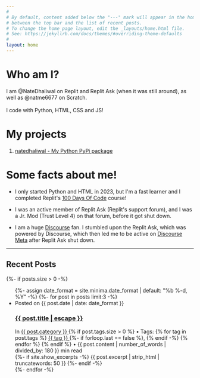 ```yaml
---
#
# By default, content added below the "---" mark will appear in the home page
# between the top bar and the list of recent posts.
# To change the home page layout, edit the _layouts/home.html file.
# See: https://jekyllrb.com/docs/themes/#overriding-theme-defaults
#
layout: home
---
```


# Who am I?

I am @NateDhaliwal on Replit and Replit Ask (when it was still around), as well as @natme6677 on Scratch.
<br><br>
I code with Python, HTML, CSS and JS!

# My projects
1. [natedhaliwal - My Python PyPi package](https://pypi.org/project/natedhaliwal/)

# Some facts about me!
  - I only started Python and HTML in 2023, but I'm a fast learner and I completed Replit's [100 Days Of Code](https://replit.com/learn/100-days-of-python/hub?utm_source:widget) course!
  
  - I was an active member of Replit Ask (Replit's support forum), and I was a Jr. Mod (Trust Level 4) on that forum, before it got shut down.

  - I am a huge [Discourse](https://discourse.org) fan. I stumbled upon the Replit Ask, which was powered by Discourse, which then led me to be active on [Discourse Meta](https://meta.discourse.org) after Replit Ask shut down.

---

## Recent Posts
{%- if posts.size > 0 -%}
    <ul class="post-list">
      {%- assign date_format = site.minima.date_format | default: "%b %-d, %Y" -%}
      {%- for post in posts limit:3 -%}
      <li>
        <span class="post-meta">Posted on {{ post.date | date: date_format }}</span>
        <h3>
          <a class="post-link" href="{{ post.url | relative_url }}">
            {{ post.title | escape }}
          </a>
        </h3>
        In 
        <a class='category-link' href="{{ '/categories' | absolute_url }}#{{ post.category }}">
          {{ post.category }}
        </a>
        {% if post.tags.size > 0 %}
          • Tags:
          {% for tag in post.tags %}
            <a class='tag-link' href="{{ '/tags' | absolute_url }}#{{ tag }}">
              {{ tag }}
            </a>
              {%- if forloop.last == false %}, {% endif -%}
          {% endfor %}
        {% endif %}
        • {{ post.content | number_of_words | divided_by: 180 }} min read
        <br>
        {%- if site.show_excerpts -%}
          {{ post.excerpt | strip_html | truncatewords: 50 }}
        {%- endif -%}
      </li>
      {%- endfor -%}
    </ul>
